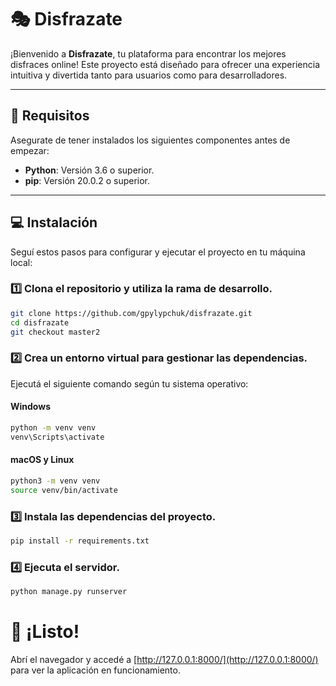 # 🎭 **Disfrazate**

¡Bienvenido a **Disfrazate**, tu plataforma para encontrar los mejores disfraces online! Este proyecto está diseñado para ofrecer una experiencia intuitiva y divertida tanto para usuarios como para desarrolladores.

---

## 📝 **Requisitos**
Asegurate de tener instalados los siguientes componentes antes de empezar:

- **Python**: Versión 3.6 o superior.
- **pip**: Versión 20.0.2 o superior.

---

## 💻 **Instalación**

Seguí estos pasos para configurar y ejecutar el proyecto en tu máquina local:

### 1️⃣ Clona el repositorio y utiliza la rama de desarrollo.
```bash
git clone https://github.com/gpylypchuk/disfrazate.git
cd disfrazate
git checkout master2
```

### 2️⃣ Crea un entorno virtual para gestionar las dependencias.
Ejecutá el siguiente comando según tu sistema operativo:

#### Windows
```bash
python -m venv venv
venv\Scripts\activate
```

#### macOS y Linux
```bash
python3 -m venv venv
source venv/bin/activate
```

### 3️⃣ Instala las dependencias del proyecto.
```bash
pip install -r requirements.txt
```

### 4️⃣ Ejecuta el servidor.
```bash
python manage.py runserver
```

# 🚀 **¡Listo!**
Abrí el navegador y accedé a [http://127.0.0.1:8000/](http://127.0.0.1:8000/) para ver la aplicación en funcionamiento.

